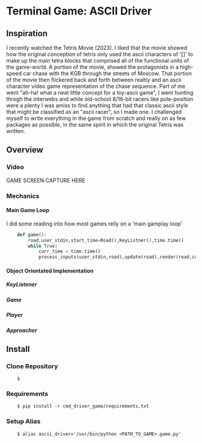 # Terminal Game: ASCII Driver

## Inspiration
I recently watched the Tetris Movie (2023). I liked that the movie showed how the original conception of tetris 
only used the ascii characters of '[]' to make up the main tetra blocks that comprised all of the functional units of the game-world. A portion of the movie, showed the protagonists 
in a high-speed car chase with the KGB through the streets of Moscow. That portion of the movie then flickered back and forth between realtiy 
and an ascii character video game representation of the chase sequence. Part of me went "ah-ha! what a neat little concept for a toy-ascii game", I went hunting throgh the interwebs and while 
old-school 8/16-bit racers  like pole-position were a plenty I was amiss to find anything that had that classic ascii style that might be classified as an "ascii racer", so I made one. I challenged myself 
to write everything in the game from scratch and really on as few packages as possible, in the same spirit in which the original Tetris was written.

## Overview
### Video
GAME SCREEN CAPTURE HERE

### Mechanics
#### Main Game Loop
I did some reading into how most games relly on a 'main gamplay loop'
```python
    def game():
        road,user_stdin,start_time=Road(),KeyListner(),time.time()
        while True:
            curr_time = time.time()
            process_inputs(user_stdin,road),update(road),render(road,curr_time,start_time)            
```
#### Object Orientated Implementation
##### KeyListener
##### Game
##### Player
##### Approacher

## Install
### Clone Repository
```shell
    $  
```
### Requirements
```shell
    $ pip install -r cmd_driver_game/requirements.txt 
```
### Setup Alias 
```shell
    $ alias ascii_driver='/usr/bin/python <PATH_TO_GAME>.game.py'
```

